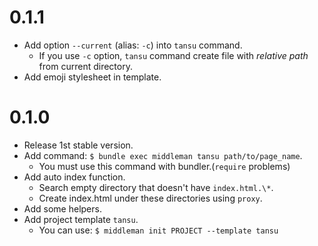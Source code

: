 # 0.1.1

- Add option `--current` (alias: `-c`) into `tansu` command.
    - If you use `-c` option, `tansu` command create file with _relative path_ from current directory.
- Add emoji stylesheet in template.

# 0.1.0

- Release 1st stable version.
- Add command: `$ bundle exec middleman tansu path/to/page_name`.
    - You must use this command with bundler.(`require` problems)
- Add auto index function.
    - Search empty directory that doesn't have `index.html.\*`.
    - Create index.html under these directories using `proxy`.
- Add some helpers.
- Add project template `tansu`.
    - You can use: `$ middleman init PROJECT --template tansu`
